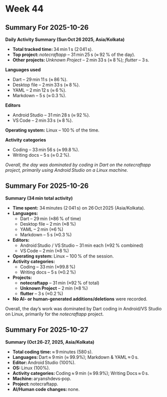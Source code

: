 # Week 44

## Summary For 2025-10-26
**Daily Activity Summary (Sun Oct 26 2025, Asia/Kolkata)**  

- **Total tracked time:** 34 min 1 s (2 041 s).  
- **Top project:** *notecraftapp* – 31 min 25 s (≈ 92 % of the day).  
- **Other projects:** *Unknown Project* – 2 min 33 s (≈ 8 %); *flutter* – 3 s.  

**Languages used**  
- Dart – 29 min 11 s (≈ 86 %).  
- Desktop file – 2 min 33 s (≈ 8 %).  
- YAML – 2 min 12 s (≈ 6 %).  
- Markdown – 5 s (≈ 0.3 %).  

**Editors**  
- Android Studio – 31 min 28 s (≈ 92 %).  
- VS Code – 2 min 33 s (≈ 8 %).  

**Operating system:** Linux – 100 % of the time.  

**Activity categories**  
- Coding – 33 min 56 s (≈ 99.8 %).  
- Writing docs – 5 s (≈ 0.2 %).  

*Overall, the day was dominated by coding in Dart on the notecraftapp project, primarily using Android Studio on a Linux machine.*

## Summary For 2025-10-26
**Summary (34 min total activity)**  

- **Time spent:** 34 minutes (2 041 s) on 26 Oct 2025 (Asia/Kolkata).  
- **Languages:**  
  - Dart – 29 min (≈86 % of time)  
  - Desktop file – 2 min (≈8 %)  
  - YAML – 2 min (≈6 %)  
  - Markdown – 5 s (≈0.3 %)  
- **Editors:**  
  - Android Studio / VS Studio – 31 min each (≈92 % combined)  
  - VS Code – 2 min (≈8 %)  
- **Operating system:** Linux – 100 % of the session.  
- **Activity categories:**  
  - Coding – 33 min (≈99.8 %)  
  - Writing docs – 5 s (≈0.2 %)  
- **Projects:**  
  - **notecraftapp** – 31 min (≈92 % of total)  
  - **Unknown Project** – 2 min (≈8 %)  
  - **flutter** – 3 s (≈0.2 %)  
- **No AI‑ or human‑generated additions/deletions** were recorded.  

Overall, the day’s work was dominated by Dart coding in Android/VS Studio on Linux, primarily for the *notecraftapp* project.

## Summary For 2025-10-27
**Summary (Oct 26‑27, 2025, Asia/Kolkata)**  
- **Total coding time:** ≈ 9 minutes (580 s).  
- **Languages:** Dart ≈ 9 min (≈ 99.9%); Markdown & YAML ≈ 0 s.  
- **Editor:** Android Studio (100%).  
- **OS:** Linux (100%).  
- **Activity categories:** Coding ≈ 9 min (≈ 99.9%); Writing Docs ≈ 0 s.  
- **Machine:** aryanshdevs‑pop.  
- **Project:** notecraftapp.  
- **AI/Human code changes:** none.  